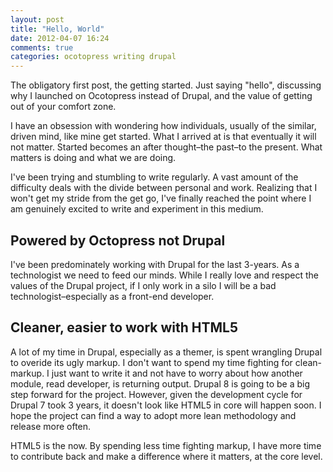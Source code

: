 ```yaml
---
layout: post
title: "Hello, World"
date: 2012-04-07 16:24
comments: true
categories: ocotopress writing drupal
---
```


The obligatory first post, the getting started. Just saying "hello", discussing why I launched on Ocotopress instead of Drupal, and the value of getting out of your comfort zone. 

<!-- more -->

I have an obsession with wondering how individuals, usually of the similar, driven mind, like mine get started. What I arrived at is that eventually it will not matter. Started becomes an after thought–the past–to the present. What matters is doing and what we are doing. 

I've been trying and stumbling to write regularly. A vast amount of the difficulty deals with the divide between personal and work. Realizing that I won't get my stride from the get go, I've finally reached the point where I am genuinely excited to write and experiment in this medium. 

## Powered by Octopress not Drupal
I've been predominately working with Drupal for the last 3-years. As a technologist we need to feed our minds. While I really love and respect the values of the Drupal project, if I only work in a silo I will be a bad technologist–especially as a front-end developer. 

##  Cleaner, easier to work with HTML5
A lot of my time in Drupal, especially as a themer, is spent wrangling Drupal to overide its ugly markup.  I don't want to spend my time fighting for clean-markup. I just want to write it and not have to worry about how another module, read developer, is returning output. Drupal 8 is going to be a big step forward for the project. However, given the development cycle for Drupal 7 took 3 years, it doesn't look like HTML5 in core will happen soon. I hope the project can find a way to adopt more lean methodology and release more often. 

HTML5 is the now. By spending less time fighting markup, I have more time to contribute back and make a difference where it matters, at the core level. 


